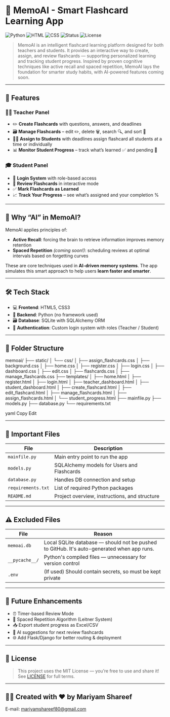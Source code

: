 # 📘 MemoAI - Smart Flashcard Learning App

![Python](https://img.shields.io/badge/Python-3.10-blue?logo=python)
![HTML](https://img.shields.io/badge/HTML-5-orange?logo=html5)
![CSS](https://img.shields.io/badge/CSS-3-blue?logo=css3)
![Status](https://img.shields.io/badge/Project-Complete-brightgreen)
![License](https://img.shields.io/badge/License-MIT-yellow)

> MemoAI is an intelligent flashcard learning platform designed for both teachers and students. It provides an interactive way to create, assign, and review flashcards — supporting personalized learning and tracking student progress. Inspired by proven cognitive techniques like active recall and spaced repetition, MemoAI lays the foundation for smarter study habits, with AI-powered features coming soon. 

---

## 🌟 Features

### 🧑‍🏫 Teacher Panel
- ✏️ **Create Flashcards** with questions, answers, and deadlines
- 🗃️ **Manage Flashcards** – edit ✏️, delete 🗑️, search 🔍, and sort 📅
- 🧑‍🎓 **Assign to Students** with deadlines assign flashcard all students at a time or individually
- 📊 **Monitor Student Progress** – track what’s learned ✅ and pending 🔄

### 🎓 Student Panel
- 🔑 **Login System** with role-based access
- 🧠 **Review Flashcards** in interactive mode
- ✅ **Mark Flashcards as Learned**
- 📈 **Track Your Progress** – see what’s assigned and your completion %

---

## 🤖 Why “AI” in MemoAI?

MemoAI applies principles of:
- **Active Recall**: forcing the brain to retrieve information improves memory retention
- **Spaced Repetition** *(coming soon!)*: scheduling reviews at optimal intervals based on forgetting curves

These are core techniques used in **AI-driven memory systems**. The app simulates this smart approach to help users **learn faster and smarter**.

---

## 🛠️ Tech Stack

- 💻 **Frontend**: HTML5, CSS3
- 🐍 **Backend**: Python (no framework used)
- 🗃️ **Database**: SQLite with SQLAlchemy ORM
- 🔐 **Authentication**: Custom login system with roles (Teacher / Student)

---

## 🧩 Folder Structure

memoai/
├── static/
│ └── css/
│ ├── assign_flashcards.css
│ ├── background.css
│ ├── home.css
│ ├── register.css
│ ├── login.css
│ ├── dashboard.css
│ ├── edit.css
│ ├── flashcards.css
│ ├── manage_flashcards.css
├── templates/
│ ├── home.html
│ ├── register.html
│ ├── login.html
│ ├── teacher_dashboard.html
│ ├── student_dashboard.html
│ ├── create_flashcard.html
│ ├── edit_flashcard.html
│ ├── manage_flashcards.html
│ ├── assign_flashcards.html
│ └── student_progress.html
├── mainfile.py
├── models.py
├── database.py
└── requirements.txt

yaml
Copy
Edit

---

## 📁 Important Files

| File | Description |
|------|-------------|
| `mainfile.py` | Main entry point to run the app |
| `models.py` | SQLAlchemy models for Users and Flashcards |
| `database.py` | Handles DB connection and setup |
| `requirements.txt` | List of required Python packages |
| `README.md` | Project overview, instructions, and structure |

---

## ⚠️ Excluded Files

| File | Reason |
|------|--------|
| `memoai.db` | Local SQLite database — should not be pushed to GitHub. It's auto-generated when app runs. |
| `__pycache__/` | Python's compiled files — unnecessary for version control |
| `.env` | (If used) Should contain secrets, so must be kept private |

---

## 🚀 Future Enhancements

- ⏰ Timer-based Review Mode
- 📆 Spaced Repetition Algorithm (Leitner System)
- 📥 Export student progress as Excel/CSV
- 🧠 AI suggestions for next review flashcards
- 🌐 Add Flask/Django for better routing & deployment

---

## 📄 License

> This project uses the MIT License — you’re free to use and share it! See [LICENSE](LICENSE) for full terms.

---

## 🙋‍♀️ Created with ❤️ by Mariyam Shareef
E-mail: mariyamshareef80@gmail.com
